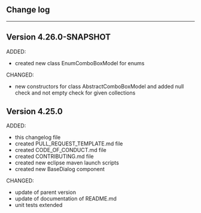 ## Change log
----------------------

Version 4.26.0-SNAPSHOT
-------------

ADDED:
 
- created new class EnumComboBoxModel for enums

CHANGED:

- new constructors for class AbstractComboBoxModel and added null check and not empty check for given collections

Version 4.25.0
-------------

ADDED:
 
- this changelog file
- created PULL_REQUEST_TEMPLATE.md file
- created CODE_OF_CONDUCT.md file
- created CONTRIBUTING.md file
- created new eclipse maven launch scripts
- created new BaseDialog component

CHANGED:

- update of parent version
- update of documentation of README.md 
- unit tests extended



